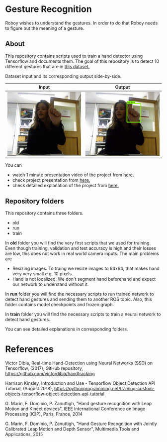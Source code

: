 # Gesture Recognition
Roboy wishes to understand the gestures. In order to do that Roboy needs to figure out the meaning of a gesture.

## About
This repository contains scripts used to train a hand detector using Tensorflow and documents them. The goal of this repository is to detect 10 different gestures that are in [this dataset.](http://lttm.dei.unipd.it/downloads/gesture/#kinect_leap)

Dataset input and its corresponding output side-by-side.

|    Input    |    Output   |
|:-----------:|:-----------:|
| <img src="images/default.gif"> | <img src="images/labeled.gif"> |

You can
* watch 1 minute presentation video of the project from [here.](https://drive.google.com/file/d/1Mz4dRa_b8zSc3BKTFTgVgpiczT_cXwGI/view)
* check project presentation from [here.](https://drive.google.com/open?id=1F4Pl8aalB-aTRqPhwM_kZe3C9DQW97XoO-QHTRtjcds)
* check detailed explanation of the project from [here.](https://devanthro.atlassian.net/wiki/spaces/SS18/pages/280952998/Gesture+Recognition)

## Repository folders
This repository contains three folders.
* old
* run
* train

In **old** folder you will find the very first scripts that we used for training. Even though training, validation and test accuracy is high and their losses are low, this does not work in real world camera inputs. The main problems are
* Resizing images. To traing we resize images to 64x64, that makes hand very very small e.g. 10 pixels.
* Hand is not localized. We don't segment hand beforehand and expect our network to understand without it.

In **run** folder you will find the necessary scripts to run trained network to detect hand gestures and sending them to another ROS topic. Also, this folder contains model checkpoints and frozen graph.

In **train** folder you will find the necessary scripts to train a neural network to detect hand gestures.

You can see detailed explanations in corresponding folders.

# References
Victor Dibia, Real-time Hand-Detection using Neural Networks (SSD) on Tensorflow, (2017), GitHub repository, https://github.com/victordibia/handtracking

Harrison Kinsley, Introduction and Use - Tensorflow Object Detection API Tutorial, (August 2018), https://pythonprogramming.net/training-custom-objects-tensorflow-object-detection-api-tutorial

G. Marin, F. Dominio, P. Zanuttigh, "Hand gesture recognition with Leap Motion and Kinect devices", IEEE International Conference on Image Processing (ICIP), Paris, France, 2014

G. Marin, F. Dominio, P. Zanuttigh, "Hand Gesture Recognition with Jointly Calibrated Leap Motion and Depth Sensor", Multimedia Tools and Applications, 2015
